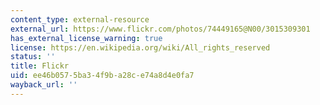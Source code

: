 ```yaml
---
content_type: external-resource
external_url: https://www.flickr.com/photos/74449165@N00/3015309301
has_external_license_warning: true
license: https://en.wikipedia.org/wiki/All_rights_reserved
status: ''
title: Flickr
uid: ee46b057-5ba3-4f9b-a28c-e74a8d4e0fa7
wayback_url: ''
---
```

